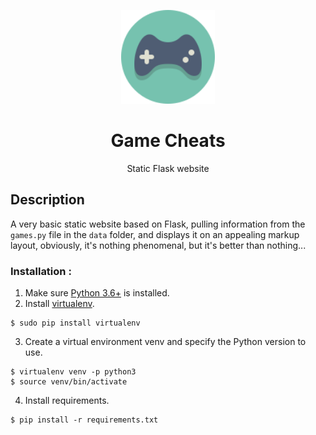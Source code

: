 <p align="center">
    <img width="150px" src="static/images/logo.svg" at="Logo">
    <h1 align="center">Game Cheats</h1>
    <p align="center">Static Flask website</p>
</p>

## Description
A very basic static website based on Flask, pulling information from the `games.py` file in the `data` folder, and displays it on an appealing markup layout, obviously, it's nothing phenomenal, but it's better than nothing...

### Installation :

1. Make sure [Python 3.6+](https://www.python.org/downloads/) is installed.
2. Install [virtualenv](https://virtualenv.pypa.io/en/stable/).

```
$ sudo pip install virtualenv
```

3. Create a virtual environment venv and specify the Python version to use.

```
$ virtualenv venv -p python3
$ source venv/bin/activate
```

4. Install requirements.

```
$ pip install -r requirements.txt
```
